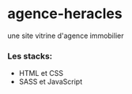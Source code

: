 # agence-heracles
une site vitrine d'agence immobilier
### Les stacks:
- HTML et CSS
- SASS et JavaScript